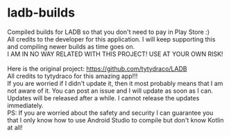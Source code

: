 # ladb-builds
Compiled builds for LADB so that you don't need to pay in Play Store :) <br>
All credits to the developer for this application. I will keep supporting this and compiling newer builds as time goes on. <br>
I AM IN NO WAY RELATED WITH THIS PROJECT! USE AT YOUR OWN RISK! <br>
<br>
Here is the original project: https://github.com/tytydraco/LADB <br>
All credits to tytydraco for this amazing app!!!
<br>
If you are worried if I didn't update it, then it most probably means that I am not aware of it. You can post an issue and I will update as soon as I can. Updates will be released after a while. I cannot release the updates immediately. <br>
PS: If you are worried about the safety and security I can guarantee you that I only know how to use Android Studio to compile but don't know Kotlin at all!
